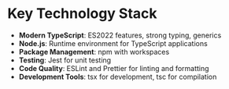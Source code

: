 # Key Technology Stack

- **Modern TypeScript**: ES2022 features, strong typing, generics
- **Node.js**: Runtime environment for TypeScript applications
- **Package Management**: npm with workspaces
- **Testing**: Jest for unit testing
- **Code Quality**: ESLint and Prettier for linting and formatting
- **Development Tools**: tsx for development, tsc for compilation